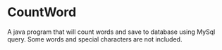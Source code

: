 # CountWord
A java program that will count words and save to database using MySql query. Some words and special characters are not included.
